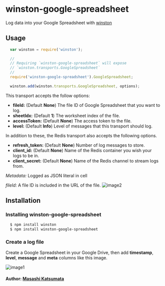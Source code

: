 # winston-google-spreadsheet

Log data into your Google Spreadsheet with [winston][0]

## Usage
``` js
  var winston = require('winston');
  
  //
  // Requiring `winston-google-spreadsheet` will expose 
  // `winston.transports.GoogleSpreadsheet`
  //
  require('winston-google-spreadsheet').GoogleSpreadsheet;
  
  winston.add(winston.transports.GoogleSpreadsheet, options);
```

This transport accepts the follow options:

* __fileId:__ (Default **None**) The file ID of Google Spreadsheet that you want to log.
* __sheetIdx:__ (Default **1**) The worksheet index of the file.
* __accessToken:__ (Default **None**) The access token to the file.
* __level:__ (Default **Info**) Level of messages that this transport should log.

In addition to these, the Redis transport also accepts the following options.

* __refresh_token:__ (Default **None**) Number of log messages to store.
* __client_id:__ (Default **None**) Name of the Redis container you wish your logs to be in.
* __client_secret:__ (Default **None**) Name of the Redis channel to stream logs from. 

*Metadata:* Logged as JSON literal in cell

*fileId:* A file ID is included in the URL of the file.
![image2](https://github.com/wf9a5m75/winston-google-spreadsheet/raw/master/images/file_id.png)

## Installation

### Installing winston-google-spreadsheet

``` bash
  $ npm install winston
  $ npm install winston-google-spreadsheet
```

### Create a log file
Create a Google Spreadsheet in your Google Drive, then add __timestamp__, __level__, __message__ and __meta__ columns like this image.

![image1](https://github.com/wf9a5m75/winston-google-spreadsheet/raw/master/images/columns.png)


#### Author: [Masashi Katsumata](http://masashi-k.blogspot.com/)

[0]: https://github.com/flatiron/winston